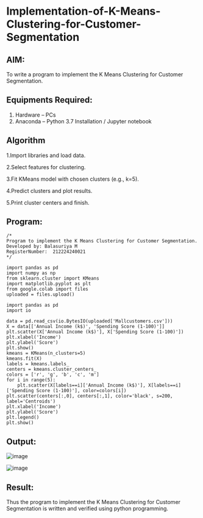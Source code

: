 # Implementation-of-K-Means-Clustering-for-Customer-Segmentation

## AIM:
To write a program to implement the K Means Clustering for Customer Segmentation.

## Equipments Required:
1. Hardware – PCs
2. Anaconda – Python 3.7 Installation / Jupyter notebook

## Algorithm
1.Import libraries and load data.

2.Select features for clustering.

3.Fit KMeans model with chosen clusters (e.g., k=5).

4.Predict clusters and plot results.

5.Print cluster centers and finish.

## Program:
```
/*
Program to implement the K Means Clustering for Customer Segmentation.
Developed by: Balasuriya M
RegisterNumber:  212224240021
*/
```
```
import pandas as pd
import numpy as np
from sklearn.cluster import KMeans
import matplotlib.pyplot as plt
from google.colab import files
uploaded = files.upload()

import pandas as pd
import io

data = pd.read_csv(io.BytesIO(uploaded['Mallcustomers.csv']))
X = data[['Annual Income (k$)', 'Spending Score (1-100)']]
plt.scatter(X['Annual Income (k$)'], X['Spending Score (1-100)'])
plt.xlabel('Income')
plt.ylabel('Score')
plt.show()
kmeans = KMeans(n_clusters=5)
kmeans.fit(X)
labels = kmeans.labels_
centers = kmeans.cluster_centers_
colors = ['r', 'g', 'b', 'c', 'm']
for i in range(5):
    plt.scatter(X[labels==i]['Annual Income (k$)'], X[labels==i]['Spending Score (1-100)'], color=colors[i])
plt.scatter(centers[:,0], centers[:,1], color='black', s=200, label='Centroids')
plt.xlabel('Income')
plt.ylabel('Score')
plt.legend()
plt.show()

```

## Output:

![image](https://github.com/user-attachments/assets/cbf7db01-1515-4bc1-bd5a-6479f5ddceb6)


![image](https://github.com/user-attachments/assets/a4fe69d8-940b-4784-b632-371ca3a94178)


## Result:
Thus the program to implement the K Means Clustering for Customer Segmentation is written and verified using python programming.
